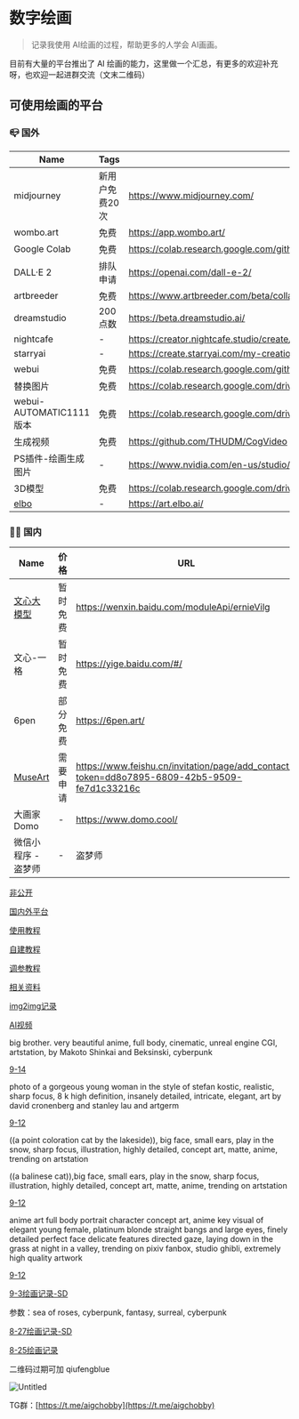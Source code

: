 # 数字绘画

> 记录我使用 AI绘画的过程，帮助更多的人学会 AI画画。

目前有大量的平台推出了 AI 绘画的能力，这里做一个汇总，有更多的欢迎补充呀，也欢迎一起进群交流（文末二维码）

## 可使用绘画的平台
### 📪 国外

|Name                   | Tags   |URL                                                                                                                       |
|-----------------------|-----------|-----------------------------------------------------------------------------------------------------------|
|midjourney             |新用户免费20次|https://www.midjourney.com/                                                                                                    |
|wombo.art              |免费      |https://app.wombo.art/                                                                                                         |
|Google Colab           |免费      |https://colab.research.google.com/github/huggingface/notebooks/blob/main/diffusers/stable_diffusion.ipynb#scrollTo=yEErJFjlrSWS|
|DALL·E 2               |排队申请    |https://openai.com/dall-e-2/                                                                                                   |
|artbreeder             |免费      |https://www.artbreeder.com/beta/collage                                                                                        |
|dreamstudio            |200点数   |https://beta.dreamstudio.ai/                                                                                                   |
|nightcafe              |-       |https://creator.nightcafe.studio/create/text-to-image?algo=stable                                                              |
|starryai               |-       |https://create.starryai.com/my-creations                                                                                       |
|webui                  |免费      |https://colab.research.google.com/github/altryne/sd-webui-colab/blob/main/Stable_Diffusion_WebUi_Altryne.ipynb                 |
|替换图片                   |免费      |https://colab.research.google.com/drive/1R2HJvufacjy7GNrGCwgSE3LbQBk5qcS3?usp=sharing                                          |
|webui-AUTOMATIC1111版本  |免费      |https://colab.research.google.com/drive/1Iy-xW9t1-OQWhb0hNxueGij8phCyluOh                                                      |
|生成视频                   |免费      |https://github.com/THUDM/CogVideo                                                                                              |
|PS插件-绘画生成图片            |-       |https://www.nvidia.com/en-us/studio/canvas/                                                                                    |
|3D模型                   |免费      |https://colab.research.google.com/drive/1u5-zA330gbNGKVfXMW5e3cmllbfafNNB?usp=sharing                                          |
|[elbo](https://art.elbo.ai/lbo)|-       |https://art.elbo.ai/                                                                                                           |

### 🚴🏻 国内
|Name                                                                                                                              |价格  |URL                                                                                          |
|----------------------------------------------------------------------------------------------------------------------------------|----|---------------------------------------------------------------------------------------------|
|[文心大模型](https://wenxin.baidu.com/moduleApi/ernieVilg?uid=1662457087375_978&traceid= )                                                      |暂时免费|https://wenxin.baidu.com/moduleApi/ernieVilg                                                 |
|文心-一格                                                                                                                             |暂时免费|https://yige.baidu.com/#/                                                                    |
|6pen                                                                                                                              |部分免费|https://6pen.art/                                                                            |
|[MuseArt](https://link.zhihu.com/?target=https%3A//www.feishu.cn/invitation/page/add_contact/%3Ftoken%3Ddd8o7895-6809-42b5-9509-fe7d1c33216c)|需要申请|https://www.feishu.cn/invitation/page/add_contact/?token=dd8o7895-6809-42b5-9509-fe7d1c33216c|
|大画家Domo                                                                                                                           |-   |https://www.domo.cool/                                                                       |
|微信小程序 - 盗梦师                                                                                                                       |-   |盗梦师                                                                                          |

[非公开](https://www.notion.so/a0d4f6230cde4bb78cb5fddf2cd596ae)

[国内外平台](https://www.notion.so/2a24bb25a7954ec29f0bbb211ccaa840)

[使用教程](https://www.notion.so/82ee94888cf748eba20b5adb64d0bde7)

[自建教程](https://www.notion.so/d2a6f57d5ee048d3b7b84bf331845b69)

[调参教程](https://www.notion.so/f003f8cb134542dd9d637bb5b5addf1f)

[相关资料](https://www.notion.so/d2ff4a2b46484260beca68f67a5a420d)

[img2img记录](https://www.notion.so/img2img-f3ef70c4b67c49d1b7a15fca91955eaa)

[AI视频](https://www.notion.so/AI-2b14076b2b1e4ef9b68a68924f716905)

big brother. very beautiful anime, full body, cinematic, unreal engine CGI, artstation, by Makoto Shinkai and Beksinski, cyberpunk

[9-14](https://www.notion.so/6c25884019d34f7b9a16d3c5b23a65cd)

photo of a gorgeous young woman in the style of stefan kostic, realistic, sharp focus, 8 k high definition, insanely detailed, intricate, elegant, art by david cronenberg and stanley lau and artgerm

[9-12](https://www.notion.so/470699eaebad44d7a91bc29ac7b9023e)

((a point coloration cat by the lakeside)), big face, small ears, play in the snow, sharp focus, illustration, highly detailed, concept art, matte, anime, trending on artstation

((a balinese cat)),big face, small ears, play in the snow, sharp focus, illustration, highly detailed, concept art, matte, anime, trending on artstation

[9-12](https://www.notion.so/199f2ac50b1e492f9763a28ec9b7f741)

anime art full body portrait character concept art, anime key visual of elegant young female, platinum blonde straight bangs and large eyes, finely detailed perfect face delicate features directed gaze, laying down in the grass at night in a valley, trending on pixiv fanbox, studio ghibli, extremely high quality artwork

[9-12](https://www.notion.so/138525bc0ce4465b93acb6f0d65aea8a)

[9-3绘画记录-SD](https://www.notion.so/f2797f6bc6454e5384311d52b3d4720c)

参数：sea of roses, cyberpunk, fantasy, surreal, cyberpunk

[8-27绘画记录-SD](https://www.notion.so/3ca816ced3484491be29dee2e16b8107)

[8-25绘画记录](https://www.notion.so/5c61961ef688454fbe061b51dd7a2b1c)

二维码过期可加 qiufengblue

![Untitled](%E6%95%B0%E5%AD%97%E7%BB%98%E7%94%BB%2006fab45ec290447ba41c3fd0f6e78fac/Untitled.png)

TG群：[https://t.me/aigchobby](https://t.me/aigchobby)

